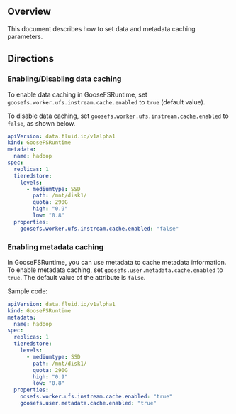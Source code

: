 ## Overview

This document describes how to set data and metadata caching parameters.

## Directions

### Enabling/Disabling data caching

To enable data caching in GooseFSRuntime, set `goosefs.worker.ufs.instream.cache.enabled` to `true` (default value).

To disable data caching, set `goosefs.worker.ufs.instream.cache.enabled` to `false`, as shown below.
```yaml
apiVersion: data.fluid.io/v1alpha1
kind: GooseFSRuntime
metadata:
  name: hadoop
spec:
  replicas: 1
  tieredstore:
    levels:
      - mediumtype: SSD
        path: /mnt/disk1/
        quota: 290G
        high: "0.9"
        low: "0.8"
  properties:
    goosefs.worker.ufs.instream.cache.enabled: "false"
```

### Enabling metadata caching

In GooseFSRuntime, you can use metadata to cache metadata information. To enable metadata caching, set `goosefs.user.metadata.cache.enabled` to `true`. The default value of the attribute is `false`.

Sample code:
```yaml
apiVersion: data.fluid.io/v1alpha1
kind: GooseFSRuntime
metadata:
  name: hadoop
spec:
  replicas: 1
  tieredstore:
    levels:
      - mediumtype: SSD
        path: /mnt/disk1/
        quota: 290G
        high: "0.9"
        low: "0.8"
  properties:
    oosefs.worker.ufs.instream.cache.enabled: "true"
    goosefs.user.metadata.cache.enabled: "true"
```

